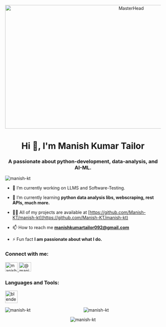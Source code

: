 <p align="center">
  <img src="https://c4.wallpaperflare.com/wallpaper/544/77/284/programming-programming-language-python-programming-logo-hd-wallpaper-preview.jpg" alt="MasterHead" width="800" height="400">
</p>

<h1 align="center">Hi 👋, I'm Manish Kumar Tailor</h1>
<h3 align="center">A passionate about python-development, data-analysis, and AI-ML.</h3>

<p align="left"> 
  <img src="https://komarev.com/ghpvc/?username=manish-kt&label=Profile%20views&color=0e75b6&style=flat" alt="manish-kt"> 
</p>

- 🔭 I’m currently working on LLMS and Software-Testing.

- 🌱 I’m currently learning **python data analysis libs, webscraping, rest APIs, much more.**

- 👨‍💻 All of my projects are available at [https://github.com/Manish-KT/manish-kt](https://github.com/Manish-KT/manish-kt)

- 📫 How to reach me **manishkumartailor092@gmail.com**

- ⚡ Fun fact **I am passionate about what I do.**

<h3 align="left">Connect with me:</h3>

<p align="left">
  <a href="https://linkedin.com/in/manish-kumar-tailor-6564ab22b" target="_blank">
    <img src="https://raw.githubusercontent.com/rahuldkjain/github-profile-readme-generator/master/src/images/icons/Social/linked-in-alt.svg" alt="manish kumar tailor" height="30" width="40">
  </a>
  <a href="https://instagram.com/manish_kt_chill.life" target="_blank">
    <img src="https://raw.githubusercontent.com/rahuldkjain/github-profile-readme-generator/master/src/images/icons/Social/instagram.svg" alt="@manish_kt_chill.life" height="30" width="40">
  </a>
</p>

<h3 align="left">Languages and Tools:</h3>

<p align="left"> 
  <a href="https://www.blender.org/" target="_blank" rel="noreferrer"> 
    <img src="https://download.blender.org/branding/community/blender_community_badge_white.svg" alt="blender" width="40" height="40"> 
  </a> 
  <!-- Add other tools and languages here -->
</p>

<p align="left">
  <img align="left" src="https://github-readme-stats.vercel.app/api/top-langs?username=manish-kt&show_icons=true&locale=en&layout=compact" alt="manish-kt">
</p>

<p align="center">
  <img src="https://github-readme-stats.vercel.app/api?username=manish-kt&show_icons=true&locale=en" alt="manish-kt">
</p>

<p align="center">
  <img src="https://github-readme-streak-stats.herokuapp.com/?user=manish-kt&" alt="manish-kt">
</p>
